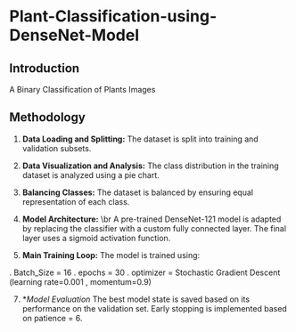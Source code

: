 # Plant-Classification-using-DenseNet-Model
 
## Introduction
A Binary Classification of Plants Images



## Methodology

1. **Data Loading and Splitting:**
   The dataset is split into training and validation subsets.

2. **Data Visualization and Analysis:**
   The class distribution in the training dataset is analyzed using a pie chart.

3. **Balancing Classes:**
   The dataset is balanced by ensuring equal representation of each class.

4. **Model Architecture:** \br
A pre-trained DenseNet-121 model is adapted by replacing the classifier with a custom fully connected layer.
The final layer uses a sigmoid activation function.

5. **Main Training Loop:**
The model is trained using:

. Batch_Size = 16
. epochs = 30
. optimizer = Stochastic Gradient Descent (learning rate=0.001 , momentum=0.9)


7. **Model Evaluation*
The best model state is saved based on its performance on the validation set.
Early stopping is implemented based on patience = 6.


